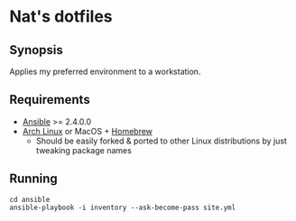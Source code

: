 # Nat's dotfiles

## Synopsis

Applies my preferred environment to a workstation.

## Requirements

- [Ansible](https://www.ansible.com/) >= 2.4.0.0
- [Arch Linux](https://www.archlinux.org/) or MacOS + [Homebrew](https://brew.sh/)
    - Should be easily forked & ported to other Linux distributions by just tweaking package names

## Running

    cd ansible
    ansible-playbook -i inventory --ask-become-pass site.yml
